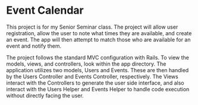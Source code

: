 # Event Calendar

This project is for my Senior Seminar class.
The project will allow user registration, allow the user to note
what times they are available, and create an event.  The app will
then attempt to match those who are available for an event and
notify them.

The project follows the standard MVC configuration with Rails.
To view the models, views, and controllers, look within the app directory.
The application utilizes two models, Users and Events.  These are then handled
by the Users Controller and Events Controller, respectively.  The Views
interact with the Controllers to generate the user side interface, and also
interact with the Users Helper and Events Helper to handle code execution
without directly facing the user.